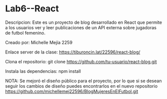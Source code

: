 # Lab6--React


Descripcion: Este es un proyecto de blog desarrollado en React que permite a los usuarios ver y leer publicaciones de un API externa sobre jugadoras de futbol femenino.


Creado por: Michelle Mejía 2259


Enlace server de la clase: https://tiburoncin.lat/22596/react-blog/


Clona el repositorio: git clone https://github.com/tu-usuario/react-blog.git


Instala las dependencias: npm install

NOTA: Se mejoró el diseño público para el proyecto, por lo que si se desean seguir los cambios de diseño puedes encontrarlos en el nuevo repositorio  https://github.com/michellemej22596/BlogMujeresEnElFutbol.git

